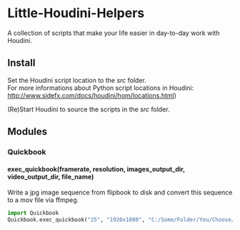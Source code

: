 # Little-Houdini-Helpers

A collection of scripts that make your life easier in day-to-day work with Houdini.

## Install

Set the Houdini script location to the *src* folder.   
For more informations about Python script locations in Houdini: http://www.sidefx.com/docs/houdini/hom/locations.html)

(Re)Start Houdini to source the scripts in the *src* folder. 

## Modules

### Quickbook

#### exec_quickbook(framerate, resolution, images_output_dir, video_output_dir, file_name)
Write a jpg image sequence from flipbook to disk and convert this sequence to a mov file via ffmpeg.

```python
import Quickbook  
Quickbook.exec_quickbook("25", "1920x1080", "C:/Some/Folder/You/Choose/", "C:/Some/Folder/You/Choose/", "Sequ1_Shot01_someName")
```
